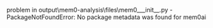problem in output\mem0-analysis\files\mem0___init__.py - PackageNotFoundError: No package metadata was found for mem0ai
